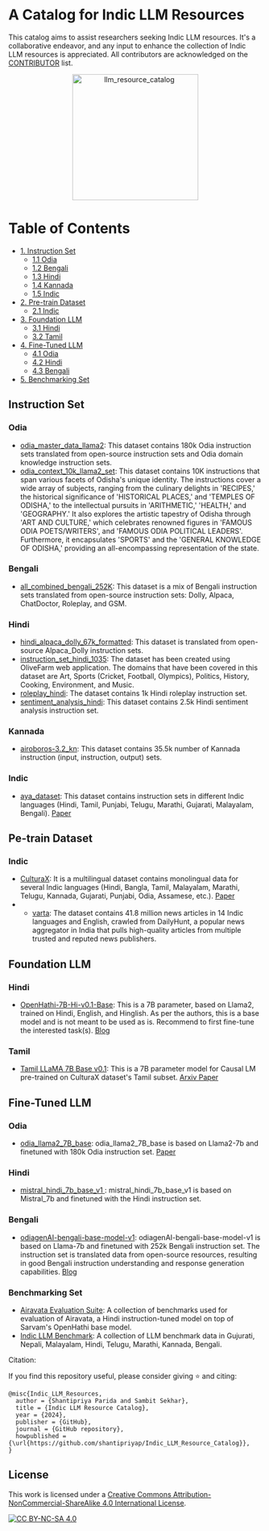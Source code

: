 # A Catalog for Indic LLM Resources
This catalog aims to assist researchers seeking Indic LLM resources. It's a collaborative endeavor, and any input to enhance the collection of Indic LLM resources is appreciated. All contributors are acknowledged on the <a href="https://github.com/shantipriyap/IndicLLM_Resource_Catalog/blob/main/CONTRIBUTORS.md">CONTRIBUTOR</a> list. 

<p align="center">
<img src="https://github.com/shantipriyap/Indic_LLM_Resource_Catalog/blob/main/magnifying-glass-7544299_1280.png" alt="llm_resource_catalog" width="250"/>
</p>

Table of Contents
=================
- [1. Instruction Set](#instruction-set)
  * [1.1 Odia](#odia)
  * [1.2 Bengali](#bengali)
  * [1.3 Hindi](#hindi)
  * [1.4 Kannada](#kannada)
  * [1.5 Indic](#indic)      
- [2. Pre-train Dataset](#pre-train-data-set)
  * [2.1 Indic](#indic)
- [3. Foundation LLM](#foundation-llm)
  * [3.1 Hindi](#hindi)
  * [3.2 Tamil](#tamil)
- [4. Fine-Tuned LLM](#fine-tuned-llm)
  * [4.1 Odia](#odia)
  * [4.2 Hindi](#hindi)
  * [4.3 Bengali](#bengali)   
- [5. Benchmarking Set](#benchmarking-set)


## Instruction Set
### Odia
* <a href="https://huggingface.co/datasets/OdiaGenAI/odia_master_data_llama2">odia_master_data_llama2</a>: This dataset contains 180k Odia instruction sets translated from open-source instruction sets and Odia domain knowledge instruction sets.
* <a href="https://huggingface.co/datasets/OdiaGenAI/odia_context_10K_llama2_set">odia_context_10k_llama2_set</a>: This dataset contains 10K instructions that span various facets of Odisha's unique identity. The instructions cover a wide array of subjects, ranging from the culinary delights in 'RECIPES,' the historical significance of 'HISTORICAL PLACES,' and 'TEMPLES OF ODISHA,' to the intellectual pursuits in 'ARITHMETIC,' 'HEALTH,' and 'GEOGRAPHY.' It also explores the artistic tapestry of Odisha through 'ART AND CULTURE,' which celebrates renowned figures in 'FAMOUS ODIA POETS/WRITERS', and 'FAMOUS ODIA POLITICAL LEADERS'. Furthermore, it encapsulates 'SPORTS' and the 'GENERAL KNOWLEDGE OF ODISHA,' providing an all-encompassing representation of the state.

### Bengali
* <a href="https://huggingface.co/datasets/OdiaGenAI/all_combined_bengali_252k">all_combined_bengali_252K</a>: This dataset is a mix of Bengali instruction sets translated from open-source instruction sets: Dolly, Alpaca, ChatDoctor, Roleplay, and GSM.

### Hindi
* <a href="https://huggingface.co/datasets/OdiaGenAI/hindi_alpaca_dolly_67k_formatted">hindi_alpaca_dolly_67k_formatted</a>: This dataset is translated from open-source Alpaca_Dolly instruction sets.
* <a href="https://huggingface.co/datasets/OdiaGenAI/instruction_set_hindi_1035">instruction_set_hindi_1035</a>: The dataset has been created using OliveFarm web application.
The domains that have been covered in this dataset are Art, Sports (Cricket, Football, Olympics), Politics, History, Cooking, Environment, and Music.
* <a href="https://huggingface.co/datasets/OdiaGenAI/roleplay_hindi">roleplay_hindi</a>: The dataset contains 1k Hindi roleplay instruction set.
* <a href="https://huggingface.co/datasets/OdiaGenAI/sentiment_analysis_hindi">sentiment_analysis_hindi</a>: This dataset contains 2.5k Hindi sentiment analysis instruction set.

### Kannada
* <a href="https://huggingface.co/datasets/Tensoic/airoboros-3.2_kn">airoboros-3.2_kn</a>: This dataset contains 35.5k number of Kannada instruction (input, instruction, output) sets.

### Indic
* <a href="https://huggingface.co/datasets/CohereForAI/aya_dataset">aya_dataset</a>: This dataset contains instruction sets in different Indic languages (Hindi, Tamil, Punjabi, Telugu, Marathi, Gujarati, Malayalam, Bengali). <a href="https://arxiv.org/pdf/2402.06619.pdf">Paper</a>

## Pe-train Dataset
### Indic
* <a href="https://huggingface.co/datasets/uonlp/CulturaX">CulturaX</a>: It is a multilingual dataset contains monolingual data for several Indic languages (Hindi, Bangla, Tamil, Malayalam, Marathi, Telugu, Kannada, Gujarati, Punjabi, Odia, Assamese, etc.). <a href="https://arxiv.org/abs/2309.09400">Paper</a>
* * <a href="https://huggingface.co/datasets/rahular/varta">varta</a>: The dataset contains 41.8 million news articles in 14 Indic languages and English, crawled from DailyHunt, a popular news aggregator in India that pulls high-quality articles from multiple trusted and reputed news publishers.

## Foundation LLM

### Hindi
* <a href="https://huggingface.co/sarvamai/OpenHathi-7B-Hi-v0.1-Base">OpenHathi-7B-Hi-v0.1-Base</a>: This is a 7B parameter, based on Llama2, trained on Hindi, English, and Hinglish. As per the authors, this is a base model and is not meant to be used as is. Recommend to first fine-tune the interested task(s). <a href="https://www.sarvam.ai/blog/announcing-openhathi-series">Blog</a>

### Tamil
* <a href="https://huggingface.co/abhinand/tamil-llama-7b-base-v0.1">Tamil LLaMA 7B Base v0.1</a>: This is a 7B parameter model for Causal LM pre-trained on CulturaX dataset's Tamil subset. <a href="https://arxiv.org/pdf/2311.05845.pdf">Arxiv Paper</a>

## Fine-Tuned LLM

### Odia
* <a href="https://huggingface.co/OdiaGenAI/odia_llama2_7B_base">odia_llama2_7B_base</a>: odia_llama2_7B_base is based on Llama2-7b and finetuned with 180k Odia instruction set. <a href="https://arxiv.org/pdf/2312.12624.pdf">Paper</a>

### Hindi
* <a href="https://huggingface.co/OdiaGenAI/mistral_hindi_7b_base_v1">mistral_hindi_7b_base_v1 </a>: mistral_hindi_7b_base_v1 is based on Mistral_7b and finetuned with the Hindi instruction set.

### Bengali
* <a href="https://huggingface.co/OdiaGenAI/odiagenAI-bengali-base-model-v1">odiagenAI-bengali-base-model-v1</a>: odiagenAI-bengali-base-model-v1 is based on Llama-7b and finetuned with 252k Bengali instruction set. The instruction set is translated data from open-source resources, resulting in good Bengali instruction understanding and response generation capabilities. <a href="https://www.odiagenai.org/blog/odiagenai-released-an-instruction-following-llama-model-for-bengali">Blog</a>

### Benchmarking Set
* <a href="https://huggingface.co/collections/ai4bharat/airavata-evaluation-suite-65b13b7b68165de71ba0b333">Airavata Evaluation Suite</a>: A collection of benchmarks used for evaluation of Airavata, a Hindi instruction-tuned model on top of Sarvam's OpenHathi base model.
* <a href="https://huggingface.co/Indic-Benchmark">Indic LLM Benchmark</a>: A collection of LLM benchmark data in Gujurati, Nepali, Malayalam, Hindi, Telugu, Marathi, Kannada, Bengali.


Citation:

If you find this repository useful, please consider giving ⭐ and citing:

```
@misc{Indic_LLM_Resources,
  author = {Shantipriya Parida and Sambit Sekhar},
  title = {Indic LLM Resource Catalog},
  year = {2024},
  publisher = {GitHub},
  journal = {GitHub repository},
  howpublished = {\url{https://github.com/shantipriyap/Indic_LLM_Resource_Catalog}},
}
```
## License

This work is licensed under a
[Creative Commons Attribution-NonCommercial-ShareAlike 4.0 International License][cc-by-nc-sa].

[![CC BY-NC-SA 4.0][cc-by-nc-sa-image]][cc-by-nc-sa]

[cc-by-nc-sa]: http://creativecommons.org/licenses/by-nc-sa/4.0/
[cc-by-nc-sa-image]: https://licensebuttons.net/l/by-nc-sa/4.0/88x31.png
[cc-by-nc-sa-shield]: https://img.shields.io/badge/License-CC%20BY--NC--SA%204.0-lightgrey.svg

